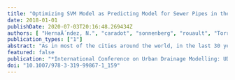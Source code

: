 ```yaml
---
title: "Optimizing SVM Model as Predicting Model for Sewer Pipes in the Two Main Cities in Colombia"
date: 2018-01-01
publishDate: 2020-07-03T20:16:48.269434Z
authors: [ "HernaÂ´ndez, N.", "caradot", "sonnenberg", "rouault", "Torres, A." ]
publication_types: ["1"]
abstract: "As in most of the cities around the world, in the last 30 years Latin-American ones have focused on investing in building infrastructure to provide sewer and water services to the communities. However, these infrastructures are going aging day to day. The municipalities need to extend management activities by the development of support tools such as deterioration models to face the aging problem. In the literature of sewer asset management, SVM has been a useful tool to predict and forecast the structural condition of pipes. In this work, the use of differential evolution method as optimization tool was implemented to find the optimal hyper-parameters for SVM models. The SVM models were applied in the main cities of Colombia (Bogota and Medellin) given as a result that the optimized SVM model provides less than 5% of deviation in the prediction of structural conditions in both cities."
featured: false
publication: "*International Conference on Urban Drainage Modelling: UDM 2018*"
doi: "10.1007/978-3-319-99867-1_159"
---
```


